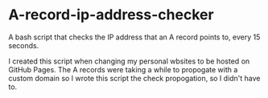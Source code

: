 # A-record-ip-address-checker
A bash script that checks the IP address that an A record points to, every 15 seconds.

I created this script when changing my personal wbsites to be hosted on GitHub Pages. The A records were taking a while to propogate with a custom domain so I wrote this script the check propogation, so I didn't have to.

